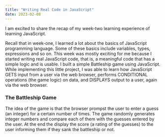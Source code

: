 ```yaml
---
title: "Writing Real Code in JavaScript"
date: 2023-02-08
---
```

I am excited to share the recap of my week-two learning experience of learning JavaScript.

Recall that in week-one, I learned a lot about the basics of JavaScript programming language. Some of these basics include variables, types, expressions and so on.
This week was mostly exciting for me because I started writing real JavaScript code, that is, a meaningful code that has a simple logic and is usable. I built a simple Battleship game using JavaScript. While implementing this little project, I was able to learn how JavaScript GETS input from a user via the web browser, performs CONDITIONAL operations (the game logic) on data, and DISPLAYS output to a user, again via the web browser. 

### The Battleship Game
The idea of the game is that the browser prompst the user to enter a guess (an integer) for a certain number of times. The game randomly generates integer numbers and compare each of them with the guesses entered by the user. At the end the display the score (a rating of the guesses) to the user informing them if they sank the battleship or not.


